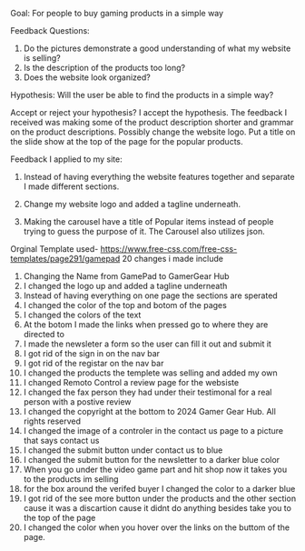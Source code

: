 Goal:  For people to buy gaming products in a simple way

Feedback Questions: 
1.	Do the pictures demonstrate a good understanding of what my website is selling?
2.	Is the description of the products too long?
3.	Does the website look organized?

Hypothesis: Will the user be able to find the products in a simple way?

Accept or reject your hypothesis?
I accept the hypothesis. The feedback I received was making some of the product description shorter and grammar on the product descriptions. Possibly change the website logo. Put a title on the slide show at the top of the page for the popular products. 

Feedback I applied to my site:
1.	Instead of having everything the website features together and separate I made different sections. 

2.	Change my website logo and added a tagline underneath.

3.	Making the carousel have a title of Popular items instead of people trying to guess the purpose of it. The Carousel also utilizes json.

Orginal Template used- https://www.free-css.com/free-css-templates/page291/gamepad
20 changes i made include

1. Changing the Name from GamePad to GamerGear Hub
2. I changed the logo up and added a tagline underneath
3. Instead of having everything on one page the sections are sperated
4. I changed the color of the top and botom of the pages
5. I changed the colors of the text
6. At the botom I made the links when pressed go to where they are directed to
7. I made the newsleter a form so the user can fill it out and submit it
8. I got rid of the sign in on the nav bar
9. I got rid of the registar on the nav bar
10. I changed the products the templete was selling and added my own
11. I changed Remoto Control a review page for the websiste
12. I changed the fax person they had under their testimonal for a real person with a postive review
13. I changed the copyright at the bottom to 2024 Gamer Gear Hub. All rights reserved
14. I changed the image of a controler in the contact us page to a picture that says contact us
15. I changed the submit button under contact us to blue
16. I changed the submit button for the newsletter to a darker blue color
17. When you go under the video game part and hit shop now it takes you to the products im selling
18. for the box around the verifed buyer I changed the color to a darker blue
19. I got rid of the see more button under the products and the other section cause it was a discartion cause it didnt do anything besides take you to the top of the page
20. I changed the color when you hover over the links on the buttom of the page. 
